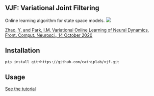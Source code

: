 VJF: Variational Joint Filtering
---
Online learning algorithm for state space models. ![](vjf.gif)

[Zhao, Y. and Park, I.M. Variational Online Learning of Neural Dynamics. Front. Comput. Neurosci., 14 October 2020](https://doi.org/10.3389/fncom.2020.00071)

## Installation

```bash
pip install git+https://github.com/catniplab/vjf.git
```

## Usage
[See the tutorial](notebook/tutorial.ipynb)

